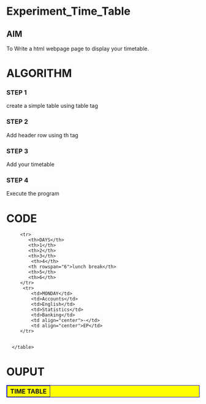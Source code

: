 # Experiment_Time_Table

## AIM
To Write a html webpage page to display your timetable.

# ALGORITHM
### STEP 1
create a simple table using table tag
### STEP 2
Add header row using th tag
### STEP 3
Add your timetable
### STEP 4
Execute the program

# CODE

<html>

   <head>
      <title>TIME TABLE</title>
   </head>
	
   <body>
      <table border = "1" cellspacing="1" bordercolor="blue" bgcolor="yellow">
         <tr>
            <th colspan="8">TIME TABLE</th>
         </tr>
         
         <tr>
            <th>DAYS</th>
            <th>1</th>
            <th>2</th>
            <th>3</th>
             <th>4</th>
            <th rowspan="6">lunch break</th>
            <th>5</th>
            <th>6</th>
         </tr>
          <tr>
             <td>MONDAY</td>
             <td>Accounts</td>
             <td>English</td>
             <td>Statistics</td>
             <td>Banking</td>
             <td align="center">-</td>
             <td align="center">EP</td>
         </tr>
  
         
      </table>
      
   </body>
</html>


# OUPUT
